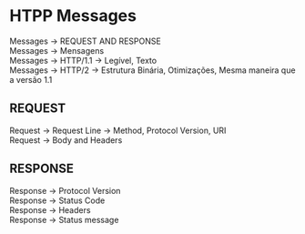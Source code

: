 # HTPP Messages

Messages -> REQUEST AND RESPONSE <br>
Messages -> Mensagens <br>
Messages -> HTTP/1.1 -> Legível, Texto <br>
Messages -> HTTP/2 -> Estrutura Binária, Otimizações, Mesma maneira que a versão 1.1 <br>

## REQUEST

Request -> Request Line -> Method, Protocol Version, URI <br>
Request -> Body and Headers <br>

## RESPONSE

Response -> Protocol Version <br>
Response -> Status Code <br>
Response -> Headers <br>
Response -> Status message 